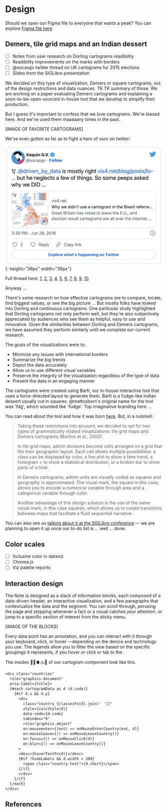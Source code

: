 # Design
Should we open our Figma file to everyone that wants a peak? You can explore [Figma file here](https://www.figma.com/file/majnnQyQupv1DO3rtgAtJP/UNEP-Air-Pollution-Action-Note?node-id=0%3A1)


## Demers, tile grid maps and an Indian dessert
- [ ] Notes from user research on Dorling cartograms readibility
- [ ] Readibility improvements on the marks with borders
- [ ] @xocasgv twitter thread on UK cartograms for 2015 elections
- [ ] Slides from the SIGLibre presentation

We decided on this type of visualization, Demers or square cartograms, out of the design restrictions and data nuances. TK TK summary of those. We are working on a paper evaluating Demers cartograms and explaining a soon-to-be-open-sourced in-house tool that we develop to simplify their production.

But I guess it's important to confess that we love cartograms. We're biased here. And we've used them maaaaany times in the past.

[IMAGE OF FAVORITE CARTOGRAMS]

We've even gotten as far as to fight a hero of ours on twitter:

![Tweet defending cartograms](https://raw.githubusercontent.com/UNEP/air-pollution-action-note/9743f3e22c811b98b14e699a0e0058d8ab6cab21/design/tweet_carto.png?token=GHSAT0AAAAAABUM6L3QFE3VZS3Q7SJKIPUEYWQA3TA|width=400px){: height="36px" width="36px"}

Full thread here: [1](https://twitter.com/xocasgv/status/747784201412370432), [2](https://twitter.com/xocasgv/status/747784391909269506), [3](https://twitter.com/xocasgv/status/747784639440248832), [4](https://twitter.com/xocasgv/status/747784881908776960), [5](https://twitter.com/xocasgv/status/747785136951857152), [6](https://twitter.com/xocasgv/status/747785410273652737), [7](https://twitter.com/xocasgv/status/747785637554577409), [8](https://twitter.com/xocasgv/status/747785902852706309), [9](https://twitter.com/xocasgv/status/747786142414573569), [10](https://twitter.com/xocasgv/status/747786388548943872) 

Anyway ... 

There's some research on how effective cartograms are to compare, locate, find biggest values, or see the big picture ... But mostly folks have looked into Dorling and continuous cartograms. One particular study highlighted that Dorling cartograms not only perform well, but they're also subjectively appreciated by audiences who see them as helpful, easy to use and innovative. Given the similarities between Dorling and Demers cartograms, we have assumed they perform similarly until we complete our current research.

The goals of the visualizations were to:
* Minimize any issues with international borders
* Summarize the big trends
* Depict the data accurately
* Allow us to use different visual variables
* Preserve the integrity of the visualization regardless of the type of data
* Present the data in an engaging manner

The cartograms were created using Barfi, our in-house interactive tool that uses a force-directed layout to generate them. Barfi is a fudge-like Indian dessert usually cut in squares. @mattosborn's original name for the tool was 'fdg', which sounded like 'fudge'. Top imaginative branding here ...

You can read about the tool and how it was born [here](tktkt). But, in a nutshell:  

> Taking these restrictions into account, we decided to opt for two types of grammatically related  visualizations: tile grid maps and Demers cartograms (Bortins et al., 2002).
> 
> In tile grid maps, admin divisions become cells arranged on a grid that fits their geographic layout. Each cell allows multiple possibilities: a class can be displayed by color, a line plot to show a time trend, a histogram > to show a statistical distribution, or a broken bar to show parts of a total.
> 
> In Demers cartograms, admin units are visually coded as squares and geography is approximated. The visual mark, the square in this case, allows you to encode a numerical variable through area and a categorical variable through color.
> 
> Another advantage of this design solution is the use of the same visual mark, in this case squares, which allows us to create transitions between maps that facilitate a fluid sequential narrative.

You can also see us [talking about it at the SIGLibre conference](http://diobma.udg.edu/handle/10256.1/6776) — we are planning to open it up once our to-do list is ... well ... done.

## Color scales
- [ ] Inclusive color in dataviz
- [ ] Chroma.js
- [ ] Viz palette reports

## Interaction design
The Note is designed as a stack of information blocks, each composed of a data-driven header, an interactive visualization, and a few paragraphs that contextualize the data and the segment. You can scroll through, perusing the page and stopping whenever a fact or a visual catches your attention, or jump to a specific section of interest from the sticky menu.

[IMAGE OF THE BLOCKS]

Every data point has an annotation, and you can interact with it through your keyboard, click, or hover —depending on the device and technology you use. The legends allow you to filter the view based on the specific groupings it represents, if you hover or click or tab to the .

The insides 🔪🧠🫀🫁😱 of our cartogram component look like this.

````svelte
<div class="countries"
  role="graphics-document"
  aria-label={title}>
  {#each cartogramData as d (d.code)}
    {#if d.x && d.y}
      <div
        class="country {classesFn(d).join(' ')}"
        style={calcStyle(d)}
        data-code={d.code}
        tabindex="0"
        role="graphics-object"
        on:mouseenter={(evt) => onMouseEnterCountry(evt, d)}
        on:mouseleave={() => onMouseLeaveCountry()}
        on:focus={() => onMouseClick(d)}
        on:blur={() => onMouseLeaveCountry()}
      >
      <desc>{hoverTextFn(d)}</desc>
      {#if !hideLabels && d.width > 100}
        <span class="country-text">{d.short}</span>
      {/if}
      </div>
    {/if}
  {/each}
</div>
````

## References
